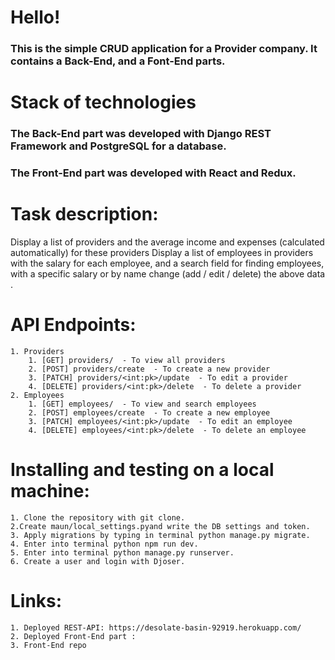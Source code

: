 # Hello!

### This is the simple CRUD application for a Provider company. It contains a Back-End, and a Font-End parts.

# Stack of technologies
### The Back-End part was developed with Django REST Framework and PostgreSQL for a database.
### The Front-End part was developed with React and Redux.

# Task description: 
Display a list of providers and the average income and expenses (calculated automatically) for these providers
Display a list of employees in providers with the salary for each employee, and a search field for finding employees, with a specific salary or by name
change (add / edit / delete) the above data .

# API Endpoints:
    1. Providers
        1. [GET] providers/  - To view all providers
        2. [POST] providers/create  - To create a new provider
        3. [PATCH] providers/<int:pk>/update  - To edit a provider
        4. [DELETE] providers/<int:pk>/delete  - To delete a provider
    2. Employees
        1. [GET] employees/  - To view and search employees
        2. [POST] employees/create  - To create a new employee
        3. [PATCH] employees/<int:pk>/update  - To edit an employee
        4. [DELETE] employees/<int:pk>/delete  - To delete an employee
    

# Installing and testing on a local machine:

    1. Clone the repository with git clone.
    2.Create maun/local_settings.pyand write the DB settings and token.
    3. Apply migrations by typing in terminal python manage.py migrate.
    4. Enter into terminal python npm run dev.
    5. Enter into terminal python manage.py runserver.
    6. Create a user and login with Djoser.

# Links:

    1. Deployed REST-API: https://desolate-basin-92919.herokuapp.com/
    2. Deployed Front-End part :
    3. Front-End repo